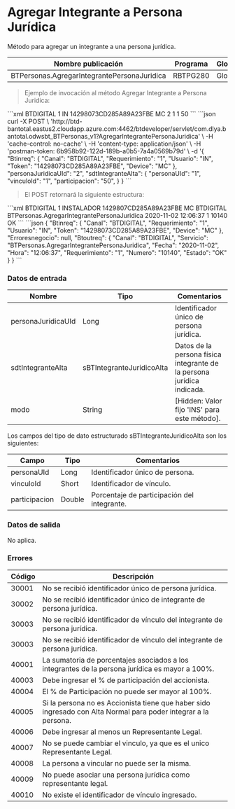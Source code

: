 # Agregar Integrante a Persona Jurídica 

Método para agregar un integrante a una persona jurídica. 

Nombre publicación | Programa | Global/País 
--------- | ----------- | ----------- 
BTPersonas.AgregarIntegrantePersonaJuridica | RBTPG280 | Global 

> Ejemplo de invocación al método Agregar Integrante a Persona Juridica: 

<code-group> 
<code-block title="XML" active> 
```xml 
<soapenv:Envelope xmlns:soapenv="http://schemas.xmlsoap.org/soap/envelope/" xmlns:bts="http://uy.com.dlya.bantotal/BTSOA/"> 
   <soapenv:Header/> 
   <soapenv:Body> 
      <bts:BTPersonas.AgregarIntegrantePersonaJuridica> 
         <bts:Btinreq> 
            <bts:Canal>BTDIGITAL</bts:Canal> 
            <bts:Requerimiento>1</bts:Requerimiento> 
            <bts:Usuario>IN</bts:Usuario> 
            <bts:Token>14298073CD285A89A23FBE</bts:Token> 
            <bts:Device>MC</bts:Device> 
         </bts:Btinreq> 
         <bts:personaJuridicaUId>2</bts:personaJuridicaUId> 
		 <bts:sdtIntegranteAlta> 
			 <bts:personaUId>1</bts:personaIntegranteUId> 
			 <bts:vinculoId>1</bts:vinculoId> 
			 <bts:participacion>50</bts:participacion> 
		 </bts:sdtIntegranteAlta> 
      </bts:BTPersonas.AgregarIntegrantePersonaJuridica> 
   </soapenv:Body> 
</soapenv:Envelope> 
``` 
</code-block> 

<code-block title="JSON"> 
```json 
curl -X POST \ 
  'http://btd-bantotal.eastus2.cloudapp.azure.com:4462/btdeveloper/servlet/com.dlya.bantotal.odwsbt_BTPersonas_v1?AgregarIntegrantePersonaJuridica' \ 
  -H 'cache-control: no-cache' \ 
  -H 'content-type: application/json' \ 
  -H 'postman-token: 6b958b92-122d-189b-a0b5-7a4a0569b79d' \ 
  -d '{ 
	 "Btinreq": { 
		"Canal": "BTDIGITAL", 
		"Requerimiento": "1", 
		"Usuario": "IN", 
		"Token": "14298073CD285A89A23FBE", 
		"Device": "MC" 
	 }, 
	 "personaJuridicaUId": "2", 
	 "sdtIntegranteAlta": { 
		 "personaUId": "1", 
		 "vinculoId": "1", 
		 "participacion": "50", 
	 } 
   } 
``` 
</code-block> 
</code-group> 

> El POST retornará la siguiente estructura: 

<code-group> 
<code-block title="XML" active> 
```xml 
<SOAP-ENV:Envelope xmlns:SOAP-ENV="http://schemas.xmlsoap.org/soap/envelope/" xmlns:xsd="http://www.w3.org/2001/XMLSchema" xmlns:SOAP-ENC="http://schemas.xmlsoap.org/soap/encoding/" xmlns:xsi="http://www.w3.org/2001/XMLSchema-instance"> 
   <SOAP-ENV:Body> 
      <BTPersonas.AgregarIntegrantePersonaJuridicaResponse xmlns="http://uy.com.dlya.bantotal/BTSOA/"> 
         <Btinreq> 
            <Canal>BTDIGITAL</Canal> 
            <Requerimiento>1</Requerimiento> 
            <Usuario>INSTALADOR</Usuario> 
            <Token>1429807CD285A89A23FBE</Token> 
            <Device>MC</Device> 
         </Btinreq> 
         <Erroresnegocio></Erroresnegocio> 
         <Btoutreq> 
            <Canal>BTDIGITAL</Canal> 
            <Servicio>BTPersonas.AgregarIntegrantePersonaJuridica</Servicio> 
            <Fecha>2020-11-02</Fecha> 
            <Hora>12:06:37</Hora> 
            <Requerimiento>1</Requerimiento> 
            <Numero>10140</Numero> 
            <Estado>OK</Estado> 
         </Btoutreq> 
      </BTPersonas.AgregarIntegrantePersonaJuridicaResponse> 
   </SOAP-ENV:Body> 
</SOAP-ENV:Envelope> 
``` 
</code-block> 

<code-block title="JSON"> 
```json 
{ 
	"Btinreq": { 
		"Canal": "BTDIGITAL", 
		"Requerimiento": "1", 
		"Usuario": "IN", 
		"Token": "14298073CD285A89A23FBE", 
		"Device": "MC" 
	}, 
	"Erroresnegocio": null, 
	"Btoutreq": { 
		"Canal": "BTDIGITAL", 
		"Servicio": "BTPersonas.AgregarIntegrantePersonaJuridica", 
		"Fecha": "2020-11-02", 
		"Hora": "12:06:37", 
		"Requerimiento": "1", 
		"Numero": "10140", 
		"Estado": "OK" 
	} 
} 
``` 
</code-block> 
</code-group> 

### Datos de entrada 

Nombre | Tipo | Comentarios 
--------- | ----------- | ----------- 
personaJuridicaUId | Long | Identificador único de persona jurídica. 
sdtIntegranteAlta | sBTIntegranteJuridicoAlta | Datos de la persona física integrante de la persona jurídica indicada. 
modo | String | [Hidden: Valor fijo 'INS' para este método]. 

Los campos del tipo de dato estructurado sBTIntegranteJuridicoAlta son los siguientes: 

Campo | Tipo | Comentarios 
--------- | ----------- | ----------- 
personaUId | Long | Identificador único de persona. 
vinculoId | Short | Identificador de vínculo. 
participacion | Double | Porcentaje de participación del integrante. 

### Datos de salida 

No aplica. 

### Errores 

Código | Descripción 
----------- | ----------- 
30001 | No se recibió identificador único de persona jurídica. 
30002 | No se recibió identificador único de integrante de persona jurídica. 
30003 | No se recibió identificador de vínculo del integrante de persona jurídica. 
30003 | No se recibió identificador de vínculo del integrante de persona jurídica. 
40001 | La sumatoria de porcentajes asociados a los integrantes de la persona jurídica es mayor a 100%. 
40003 | Debe ingresar el % de participación del accionista. 
40004 | El % de Participación no puede ser mayor al 100%. 
40005 | Si la persona no es Accionista tiene que haber sido ingresado con Alta Normal para poder integrar a la persona. 
40006 | Debe ingresar al menos un Representante Legal. 
40007 | No se puede cambiar el vinculo, ya que es el unico Representante Legal. 
40008 | La persona a vincular no puede ser la misma. 
40009 | No puede asociar una persona jurídica como representante legal. 
40010 | No existe el identificador de vínculo ingresado. 



 
